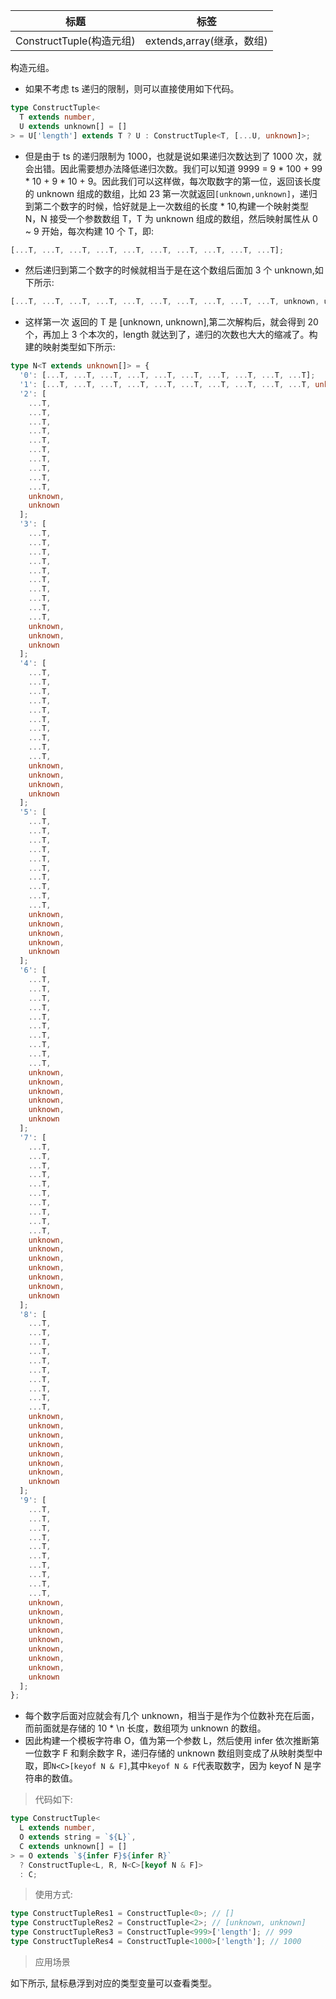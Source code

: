 | 标题                     | 标签                      |
| ------------------------ | ------------------------- |
| ConstructTuple(构造元组) | extends,array(继承，数组) |

构造元组。

- 如果不考虑 ts 递归的限制，则可以直接使用如下代码。

```ts
type ConstructTuple<
  T extends number,
  U extends unknown[] = []
> = U['length'] extends T ? U : ConstructTuple<T, [...U, unknown]>;
```

- 但是由于 ts 的递归限制为 1000，也就是说如果递归次数达到了 1000 次，就会出错。因此需要想办法降低递归次数。我们可以知道 9999 = 9 \* 100 + 99 \* 10 + 9 \* 10 + 9。因此我们可以这样做，每次取数字的第一位，返回该长度的 unknown 组成的数组，比如 23 第一次就返回`[unknown,unknown]`，递归到第二个数字的时候，恰好就是上一次数组的长度 \* 10,构建一个映射类型 N，N 接受一个参数数组 T，T 为 unknown 组成的数组，然后映射属性从 0 ~ 9 开始，每次构建 10 个 T，即:

```ts
[...T, ...T, ...T, ...T, ...T, ...T, ...T, ...T, ...T, ...T];
```

- 然后递归到第二个数字的时候就相当于是在这个数组后面加 3 个 unknown,如下所示:

```ts
[...T, ...T, ...T, ...T, ...T, ...T, ...T, ...T, ...T, ...T, unknown, unknown, unknown],
```

- 这样第一次 返回的 T 是 [unknown, unknown],第二次解构后，就会得到 20 个，再加上 3 个本次的，length 就达到了，递归的次数也大大的缩减了。构建的映射类型如下所示:

```ts
type N<T extends unknown[]> = {
  '0': [...T, ...T, ...T, ...T, ...T, ...T, ...T, ...T, ...T, ...T];
  '1': [...T, ...T, ...T, ...T, ...T, ...T, ...T, ...T, ...T, ...T, unknown];
  '2': [
    ...T,
    ...T,
    ...T,
    ...T,
    ...T,
    ...T,
    ...T,
    ...T,
    ...T,
    ...T,
    unknown,
    unknown
  ];
  '3': [
    ...T,
    ...T,
    ...T,
    ...T,
    ...T,
    ...T,
    ...T,
    ...T,
    ...T,
    ...T,
    unknown,
    unknown,
    unknown
  ];
  '4': [
    ...T,
    ...T,
    ...T,
    ...T,
    ...T,
    ...T,
    ...T,
    ...T,
    ...T,
    ...T,
    unknown,
    unknown,
    unknown,
    unknown
  ];
  '5': [
    ...T,
    ...T,
    ...T,
    ...T,
    ...T,
    ...T,
    ...T,
    ...T,
    ...T,
    ...T,
    unknown,
    unknown,
    unknown,
    unknown,
    unknown
  ];
  '6': [
    ...T,
    ...T,
    ...T,
    ...T,
    ...T,
    ...T,
    ...T,
    ...T,
    ...T,
    ...T,
    unknown,
    unknown,
    unknown,
    unknown,
    unknown,
    unknown
  ];
  '7': [
    ...T,
    ...T,
    ...T,
    ...T,
    ...T,
    ...T,
    ...T,
    ...T,
    ...T,
    ...T,
    unknown,
    unknown,
    unknown,
    unknown,
    unknown,
    unknown,
    unknown
  ];
  '8': [
    ...T,
    ...T,
    ...T,
    ...T,
    ...T,
    ...T,
    ...T,
    ...T,
    ...T,
    ...T,
    unknown,
    unknown,
    unknown,
    unknown,
    unknown,
    unknown,
    unknown,
    unknown
  ];
  '9': [
    ...T,
    ...T,
    ...T,
    ...T,
    ...T,
    ...T,
    ...T,
    ...T,
    ...T,
    ...T,
    unknown,
    unknown,
    unknown,
    unknown,
    unknown,
    unknown,
    unknown,
    unknown,
    unknown
  ];
};
```

- 每个数字后面对应就会有几个 unknown，相当于是作为个位数补充在后面，而前面就是存储的 10 \* \n 长度，数组项为 unknown 的数组。
- 因此构建一个模板字符串 O，值为第一个参数 L，然后使用 infer 依次推断第一位数字 F 和剩余数字 R，递归存储的 unknown 数组则变成了从映射类型中取，即`N<C>[keyof N & F]`,其中`keyof N & F`代表取数字，因为 keyof N 是字符串的数值。

> 代码如下:

```ts
type ConstructTuple<
  L extends number,
  O extends string = `${L}`,
  C extends unknown[] = []
> = O extends `${infer F}${infer R}`
  ? ConstructTuple<L, R, N<C>[keyof N & F]>
  : C;
```

> 使用方式:

```ts
type ConstructTupleRes1 = ConstructTuple<0>; // []
type ConstructTupleRes2 = ConstructTuple<2>; // [unknown, unknown]
type ConstructTupleRes3 = ConstructTuple<999>['length']; // 999
type ConstructTupleRes4 = ConstructTuple<1000>['length']; // 1000
```

> 应用场景

如下所示, 鼠标悬浮到对应的类型变量可以查看类型。

<div class="code-editor" data-url="codes/typescript/demo/ConstructTuple.ts" data-language="typescript"></div>
